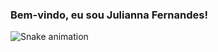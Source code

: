 ### Bem-vindo, eu sou Julianna Fernandes! 



![Snake animation](https://github.com/JuliannaFernandes/JuliannaFernandes/blob/output/github-contribution-grid-snake.svg)

 
